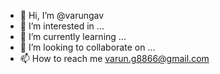 - 👋 Hi, I’m @varungav
- 👀 I’m interested in ...
- 🌱 I’m currently learning ...
- 💞️ I’m looking to collaborate on ...
- 📫 How to reach me varun.g8866@gmail.com

<!---
varungav/varungav is a ✨ special ✨ repository because its `README.md` (this file) appears on your GitHub profile.
You can click the Preview link to take a look at your changes.
--->
